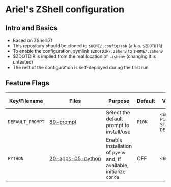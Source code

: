 # Ariel's ZShell configuration

## Intro and Basics

* Based on ZShell:ZI
* This repository should be cloned to `$HOME/.config/zsh` (a.k.a. `$ZDOTDIR`)
* To enable the configuration, symlink `$ZDOTDIR/.zshenv` to `$HOME/.zshenv`
* $ZDOTDIR is implied from the real location of `.zshenv` (changing it is untested)
* The rest of the configuration is self-deployed during the first run

## Feature Flags

| Key/Filename | Files | Purpose | Default | Values | Case Sensitivity |
| -- | -- | -- | -- | -- | -- |
| `DEFAULT_PROMPT` | <nobr>[89-prompt](zshrc.d/89-prompt.zsh)</nobr> | Select the default prompt to install/use | `P10K` | `<EMPTY>`<br/>`P10K`<br/>`STARSHIP`<br/>`DEFAULT` | NO |
| `PYTHON` | <nobr>[20-apps-05-python](zshrc.d/20-apps-05-python.zsh)</nobr> | Enable installation of `pyenv` and, if available, initialize `conda` | OFF | `<EMPTY>` | N/A |
